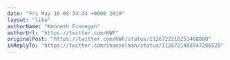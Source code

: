 ```yaml
---
date: "Fri May 10 05:34:43 +0000 2019"
layout: "like"
authorName: "Kenneth Finnegan"
authorUrl: "https://twitter.com/KWF"
originalPost: "https://twitter.com/KWF/status/1126722210251468800"
inReplyTo: "https://twitter.com/shanselman/status/1126721488747286528"
---
```

